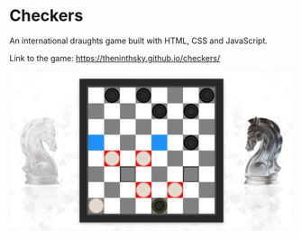 # Checkers
An international draughts game built with HTML, CSS and JavaScript.

Link to the game: https://theninthsky.github.io/checkers/

![repository image](/images/repository-image.png)